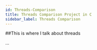 ```yaml
---
id: Threads-Comparison
title: Threads Comparison Project in C
sidebar_label: Threads Comparison
---
```


##This is where I talk about threads

...

